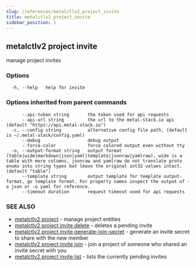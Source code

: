 ```yaml
---
slug: /references/metalctlv2_project_invite
title: metalctlv2_project_invite
sidebar_position: 1
---
```


## metalctlv2 project invite

manage project invites

### Options

```
  -h, --help   help for invite
```

### Options inherited from parent commands

```
      --api-token string       the token used for api requests
      --api-url string         the url to the metal-stack.io api (default "https://api.metal-stack.io")
  -c, --config string          alternative config file path, (default is ~/.metal-stack/config.yaml)
      --debug                  debug output
      --force-color            force colored output even without tty
  -o, --output-format string   output format (table|wide|markdown|json|yaml|template|jsonraw|yamlraw), wide is a table with more columns, jsonraw and yamlraw do not translate proto enums into string types but leave the original int32 values intact. (default "table")
      --template string        output template for template output-format, go template format. For property names inspect the output of -o json or -o yaml for reference.
      --timeout duration       request timeout used for api requests
```

### SEE ALSO

* [metalctlv2 project](./metalctlv2_project.md)	 - manage project entities
* [metalctlv2 project invite delete](./metalctlv2_project_invite_delete.md)	 - deletes a pending invite
* [metalctlv2 project invite generate-join-secret](./metalctlv2_project_invite_generate-join-secret.md)	 - generate an invite secret to share with the new member
* [metalctlv2 project invite join](./metalctlv2_project_invite_join.md)	 - join a project of someone who shared an invite secret with you
* [metalctlv2 project invite list](./metalctlv2_project_invite_list.md)	 - lists the currently pending invites

